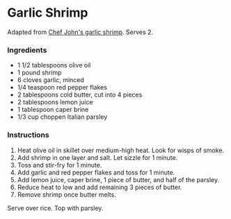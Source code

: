 # Garlic Shrimp

Adapted from [Chef John's garlic shrimp](http://foodwishes.blogspot.com/2012/02/garlic-shrimp-not-necessarily-in-that.html). Serves 2.

### Ingredients

- 1 1/2 tablespoons olive oil
- 1 pound shrimp
- 6 cloves garlic, minced
- 1/4 teaspoon red pepper flakes
- 2 tablespoons cold butter, cut into 4 pieces
- 2 tablespoons lemon juice
- 1 tablespoon caper brine
- 1/3 cup choppen Italian parsley

### Instructions

1. Heat olive oil in skillet over medium-high heat. Look for wisps of smoke.
2. Add shrimp in one layer and salt. Let sizzle for 1 minute.
3. Toss and stir-fry for 1 minute.
4. Add garlic and red pepper flakes and toss for 1 minute.
5. Add lemon juice, caper brine, 1 piece of butter, and half of the parsley.
6. Reduce heat to low and add remaining 3 pieces of butter.
7. Remove shrimp once butter melts.

Serve over rice. Top with parsley.
